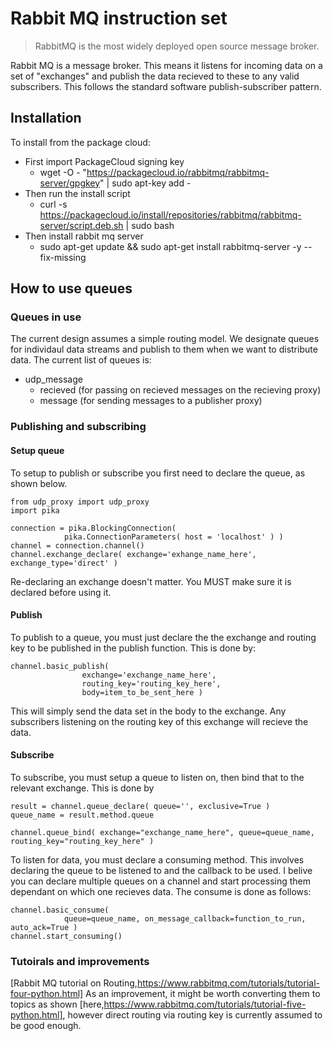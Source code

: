 # Rabbit MQ instruction set
>RabbitMQ is the most widely deployed open source message broker.

Rabbit MQ is a message broker. This means it listens for incoming data on a set of "exchanges" and publish the data recieved to these to any valid subscribers. This follows the standard software publish-subscriber pattern.

## Installation
To install from the package cloud:

* First import PackageCloud signing key
	* wget -O - "https://packagecloud.io/rabbitmq/rabbitmq-server/gpgkey" | sudo apt-key add -
* Then run the install script
	* curl -s https://packagecloud.io/install/repositories/rabbitmq/rabbitmq-server/script.deb.sh | sudo bash
* Then install rabbit mq server
	* sudo apt-get update && sudo apt-get install rabbitmq-server -y --fix-missing

## How to use queues
### Queues in use
The current design assumes a simple routing model. We designate queues for individaul data streams and publish to them when we want to distribute data. The current list of queues is:
* udp_message
	* recieved (for passing on recieved messages on the recieving proxy)
	* message (for sending messages to a publisher proxy)

### Publishing and subscribing
#### Setup queue
To setup to publish or subscribe you first need to declare the queue, as shown below.
```python3
from udp_proxy import udp_proxy
import pika

connection = pika.BlockingConnection(
            pika.ConnectionParameters( host = 'localhost' ) )
channel = connection.channel()
channel.exchange_declare( exchange='exhange_name_here', exchange_type='direct' )
```
Re-declaring an exchange doesn't matter. You MUST make sure it is declared before using it.

#### Publish
To publish to a queue, you must just declare the  the exchange and routing key to be published in the publish function. This is done by:
```python3
channel.basic_publish(
                exchange='exchange_name_here',
                routing_key='routing_key_here',
                body=item_to_be_sent_here )
```
This will simply send the data set in the body to the exchange. Any subscribers listening on the routing key of this exchange will recieve the data.

#### Subscribe
To subscribe, you must setup a queue to listen on, then bind that to the relevant exchange. This is done by
```python3
result = channel.queue_declare( queue='', exclusive=True )
queue_name = result.method.queue

channel.queue_bind( exchange="exchange_name_here", queue=queue_name, routing_key="routing_key_here" )
```

To listen for data, you must declare a consuming  method. This involves declaring the queue to be listened to and the callback to be used. I belive you can declare multiple queues on a channel and start processing them dependant on which one recieves data. The consume is done as follows:
```python3
channel.basic_consume(
            queue=queue_name, on_message_callback=function_to_run, auto_ack=True )
channel.start_consuming()
```

### Tutoirals and improvements
[Rabbit MQ tutorial on Routing,https://www.rabbitmq.com/tutorials/tutorial-four-python.html]
As an improvement, it might be worth converting them to topics as shown [here,https://www.rabbitmq.com/tutorials/tutorial-five-python.html], however direct routing via routing key is currently assumed to be good enough.
